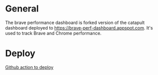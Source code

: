 
<!-- Copyright (c) 2023 The Brave Authors. All rights reserved.
     This Source Code Form is subject to the terms of the Mozilla Public License, v. 2.0. If a copy of the MPL was not distributed with this file,
     You can obtain one at https://mozilla.org/MPL/2.0/.
-->

General
========

The brave performance dashboard is forked version of the catapult dashboard deployed to https://brave-perf-dashboard.appspot.com. It's used to track Brave and Chrome performance.

Deploy
========

[Github action to deploy](https://github.com/brave/catapult/actions/workflows/deploy-to-appengine.yml)
